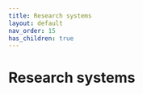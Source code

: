 ```yaml
---
title: Research systems
layout: default
nav_order: 15
has_children: true
---
```


# Research systems
